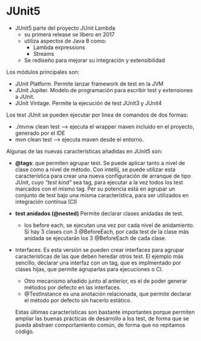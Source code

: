 # JUnit5

* JUnit5 parte del proyecto JUnit Lambda
  * su primera release se libero en 2017
  * utiliza aspectos de Java 8 como:
    * Lambda expressions
    * Streams
  * Se rediseño para mejorar su integración y extensibilidad

Los módulos principales son:

* JUnit Platform. Permite lanzar framework de test en la JVM
* JUnit Jupiter. Modelo de programación para escribir test y extensiones a JUnit.
* JUnit Vintage. Permite la ejecución de test JUnit3 y JUnit4

Los test JUnit se pueden ejecutar por linea de comandos de dos formas:

* ./mvnw clean test --> ejecuta el wrapper maven incluido en el proyecto, generado por el IDE  
* mvn clean test --> ejecuta maven desde el entorno.

Algunas de las nuevas características añadidas en JUnit5 son:
* **@tags**: que permiten agrupar test. Se puede aplicar tanto a nivel de clase como a nivel de método.
Con intellij, se puede utilizar esta característica para crear una nueva configuración de arranque de tipo JUnit, cuyo _"test kind"_ sea tag, para ejecutar a la vez todos los test marcados con el mismo tag.
Per su potencia está en agrupar un conjunto de test bajo una misma característica, para ser utilizados en integración contínua (CI)
* **test anidados (@nested)** Permite declarar clases anidadas de test. 
  * los before each, se ejecutan una vez por cada nivel de anidamiento. Si hay 3 clases con 3 @BeforeEach, por cada test de la clase más anidada se ejecutarán los 3 @BeforeEach de cada clase.
* Interfaces. Es esta versión se pueden crear interfaces para agrupar características de las que deben heredar otros test. El ejemplo más sencillo, declarar una interfaz con un tag, que es implmentado por clases hijas, que permite agruparlas para ejecuciones o CI.
  * Otro mecanismo añadido junto al anterior, es el de poder generar métodos por defecto en las interfaces.
  * @TestInstance es una anotación relacionada, que permite declarar el método por defecto sin hacerlo estático.
  
  Estas últimas características son bastante importantes porque permiten ampliar las buenas prácticas de desarrollo a los test, de forma que se pueda abstraer comportamiento común, de forma que no repitamos código.